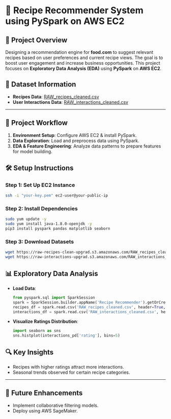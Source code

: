 # 🍲 Recipe Recommender System using PySpark on AWS EC2

## 📑 Project Overview
Designing a recommendation engine for **food.com** to suggest relevant recipes based on user preferences and current recipe views. The goal is to boost user engagement and increase business opportunities. This project focuses on **Exploratory Data Analysis (EDA)** using **PySpark** on **AWS EC2**.

## 📂 Dataset Information
- **Recipes Data**: [RAW_recipes_cleaned.csv](https://raw-recipes-clean-upgrad.s3.amazonaws.com/RAW_recipes_cleaned.csv)
- **User Interactions Data**: [RAW_interactions_cleaned.csv](https://raw-interactions-upgrad.s3.amazonaws.com/RAW_interactions_cleaned.csv)

---

## 🚀 Project Workflow
1. **Environment Setup**: Configure AWS EC2 & install PySpark.
2. **Data Exploration**: Load and preprocess data using PySpark.
3. **EDA & Feature Engineering**: Analyze data patterns to prepare features for model building.


## 🛠️ Setup Instructions

### Step 1: Set Up EC2 Instance
```bash
ssh -i "your-key.pem" ec2-user@your-public-ip
```

### Step 2: Install Dependencies
```bash
sudo yum update -y
sudo yum install java-1.8.0-openjdk -y
pip3 install pyspark pandas matplotlib seaborn
```

### Step 3: Download Datasets
```bash
wget https://raw-recipes-clean-upgrad.s3.amazonaws.com/RAW_recipes_cleaned.csv
wget https://raw-interactions-upgrad.s3.amazonaws.com/RAW_interactions_cleaned.csv
```

## 📊 Exploratory Data Analysis
- **Load Data**:
  ```python
  from pyspark.sql import SparkSession
  spark = SparkSession.builder.appName('Recipe Recommender').getOrCreate()
  recipes_df = spark.read.csv('RAW_recipes_cleaned.csv', header=True, inferSchema=True)
  interactions_df = spark.read.csv('RAW_interactions_cleaned.csv', header=True, inferSchema=True)
  ```
- **Visualize Ratings Distribution**:
  ```python
  import seaborn as sns
  sns.histplot(interactions_pd['rating'], bins=5)
  ```

## 🔍 Key Insights
- Recipes with higher ratings attract more interactions.
- Seasonal trends observed for certain recipe categories.

---

## 📌 Future Enhancements
- Implement collaborative filtering models.
- Deploy using AWS SageMaker.
